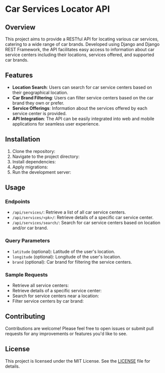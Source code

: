 # Car Services Locator API

## Overview
This project aims to provide a RESTful API for locating various car services, catering to a wide range of car brands. Developed using Django and Django REST Framework, the API facilitates easy access to information about car service centers including their locations, services offered, and supported car brands.

## Features
- **Location Search**: Users can search for car service centers based on their geographical location.
- **Car Brand Filtering**: Users can filter service centers based on the car brand they own or prefer.
- **Service Offerings**: Information about the services offered by each service center is provided.
- **API Integration**: The API can be easily integrated into web and mobile applications for seamless user experience.

## Installation
1. Clone the repository:
2. Navigate to the project directory:
3. Install dependencies:
4. Apply migrations:
5. Run the development server:

## Usage
### Endpoints
- `/api/services/`: Retrieve a list of all car service centers.
- `/api/services/<pk>/`: Retrieve details of a specific car service center.
- `/api/services/search/`: Search for car service centers based on location and/or car brand.

### Query Parameters
- `latitude` (optional): Latitude of the user's location.
- `longitude` (optional): Longitude of the user's location.
- `brand` (optional): Car brand for filtering the service centers.

### Sample Requests
- Retrieve all service centers:
- Retrieve details of a specific service center:
- Search for service centers near a location:
- Filter service centers by car brand:

## Contributing
Contributions are welcome! Please feel free to open issues or submit pull requests for any improvements or features you'd like to see.

## License
This project is licensed under the MIT License. See the [LICENSE](LICENSE) file for details.
